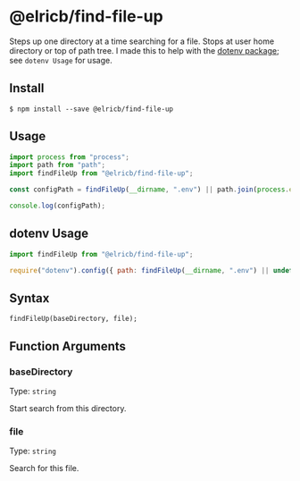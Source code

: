 # @elricb/find-file-up

Steps up one directory at a time searching for a file.  Stops at user home directory or top of path tree.  I made this to help with the [dotenv package](https://github.com/motdotla/dotenv); see `dotenv Usage` for usage.

## Install

```
$ npm install --save @elricb/find-file-up
```

## Usage

```jsx
import process from "process";
import path from "path";
import findFileUp from "@elricb/find-file-up";

const configPath = findFileUp(__dirname, ".env") || path.join(process.env.HOME, ".env");

console.log(configPath);
```

## dotenv Usage

```jsx
import findFileUp from "@elricb/find-file-up";

require("dotenv").config({ path: findFileUp(__dirname, ".env") || undefined });
```

## Syntax

```
findFileUp(baseDirectory, file);
```

## Function Arguments

### baseDirectory

Type: `string`

Start search from this directory.

### file

Type: `string`

Search for this file.


